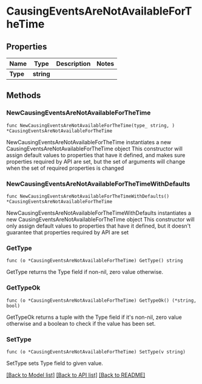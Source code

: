 # CausingEventsAreNotAvailableForTheTime

## Properties

Name | Type | Description | Notes
------------ | ------------- | ------------- | -------------
**Type** | **string** |  | 

## Methods

### NewCausingEventsAreNotAvailableForTheTime

`func NewCausingEventsAreNotAvailableForTheTime(type_ string, ) *CausingEventsAreNotAvailableForTheTime`

NewCausingEventsAreNotAvailableForTheTime instantiates a new CausingEventsAreNotAvailableForTheTime object
This constructor will assign default values to properties that have it defined,
and makes sure properties required by API are set, but the set of arguments
will change when the set of required properties is changed

### NewCausingEventsAreNotAvailableForTheTimeWithDefaults

`func NewCausingEventsAreNotAvailableForTheTimeWithDefaults() *CausingEventsAreNotAvailableForTheTime`

NewCausingEventsAreNotAvailableForTheTimeWithDefaults instantiates a new CausingEventsAreNotAvailableForTheTime object
This constructor will only assign default values to properties that have it defined,
but it doesn't guarantee that properties required by API are set

### GetType

`func (o *CausingEventsAreNotAvailableForTheTime) GetType() string`

GetType returns the Type field if non-nil, zero value otherwise.

### GetTypeOk

`func (o *CausingEventsAreNotAvailableForTheTime) GetTypeOk() (*string, bool)`

GetTypeOk returns a tuple with the Type field if it's non-nil, zero value otherwise
and a boolean to check if the value has been set.

### SetType

`func (o *CausingEventsAreNotAvailableForTheTime) SetType(v string)`

SetType sets Type field to given value.



[[Back to Model list]](../README.md#documentation-for-models) [[Back to API list]](../README.md#documentation-for-api-endpoints) [[Back to README]](../README.md)



